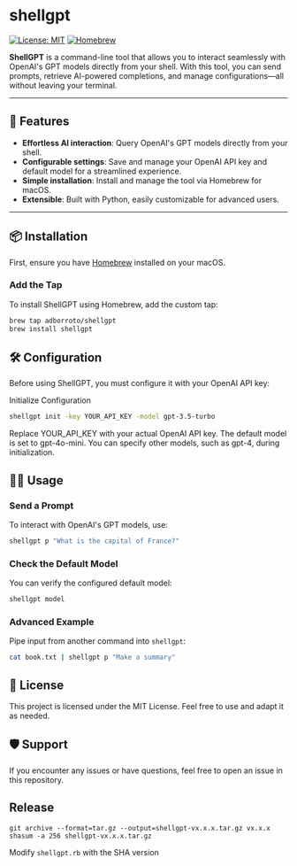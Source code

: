 # shellgpt

[![License: MIT](https://img.shields.io/badge/License-MIT-blue.svg)](https://opensource.org/licenses/MIT)
[![Homebrew](https://img.shields.io/badge/Homebrew-Tap-orange)](https://brew.sh)

**ShellGPT** is a command-line tool that allows you to interact seamlessly with OpenAI's GPT models directly from your shell. With this tool, you can send prompts, retrieve AI-powered completions, and manage configurations—all without leaving your terminal.

---

## 🚀 Features

- **Effortless AI interaction**: Query OpenAI's GPT models directly from your shell.
- **Configurable settings**: Save and manage your OpenAI API key and default model for a streamlined experience.
- **Simple installation**: Install and manage the tool via Homebrew for macOS.
- **Extensible**: Built with Python, easily customizable for advanced users.

---

## 📦 Installation

First, ensure you have [Homebrew](https://brew.sh) installed on your macOS.

### Add the Tap

To install ShellGPT using Homebrew, add the custom tap:

```bash
brew tap adborroto/shellgpt
brew install shellgpt
```

## 🛠️ Configuration

Before using ShellGPT, you must configure it with your OpenAI API key:

Initialize Configuration

```bash
shellgpt init -key YOUR_API_KEY -model gpt-3.5-turbo
```

Replace YOUR_API_KEY with your actual OpenAI API key. The default model is set to gpt-4o-mini. You can specify other models, such as gpt-4, during initialization.

## 🧑‍💻 Usage

### Send a Prompt

To interact with OpenAI's GPT models, use:

```bash
shellgpt p "What is the capital of France?"
```

### Check the Default Model

You can verify the configured default model:

```bash
shellgpt model
```

### Advanced Example

Pipe input from another command into `shellgpt`:

```bash
cat book.txt | shellgpt p "Make a summary"
```

## 📝 License

This project is licensed under the MIT License. Feel free to use and adapt it as needed.

## 🛡️ Support

If you encounter any issues or have questions, feel free to open an issue in this repository.


## Release

```
git archive --format=tar.gz --output=shellgpt-vx.x.x.tar.gz vx.x.x
shasum -a 256 shellgpt-vx.x.x.tar.gz
```
Modify `shellgpt.rb` with the SHA version
